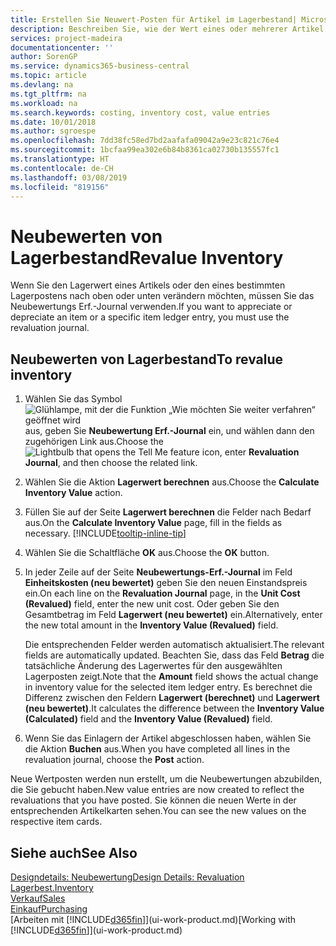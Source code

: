 ```yaml
---
title: Erstellen Sie Neuwert-Posten für Artikel im Lagerbestand| Microsoft Docs
description: Beschreiben Sie, wie der Wert eines oder mehrerer Artikel im Lager abgeschrieben oder neu bewertet wird, indem Sie den aktuellen, berechneten Wert buchen.
services: project-madeira
documentationcenter: ''
author: SorenGP
ms.service: dynamics365-business-central
ms.topic: article
ms.devlang: na
ms.tgt_pltfrm: na
ms.workload: na
ms.search.keywords: costing, inventory cost, value entries
ms.date: 10/01/2018
ms.author: sgroespe
ms.openlocfilehash: 7dd38fc58ed7bd2aafafa09042a9e23c821c76e4
ms.sourcegitcommit: 1bcfaa99ea302e6b84b8361ca02730b135557fc1
ms.translationtype: HT
ms.contentlocale: de-CH
ms.lasthandoff: 03/08/2019
ms.locfileid: "819156"
---
```

# <a name="revalue-inventory"></a><span data-ttu-id="92a4c-103">Neubewerten von Lagerbestand</span><span class="sxs-lookup"><span data-stu-id="92a4c-103">Revalue Inventory</span></span>
<span data-ttu-id="92a4c-104">Wenn Sie den Lagerwert eines Artikels oder den eines bestimmten Lagerpostens nach oben oder unten verändern möchten, müssen Sie das Neubewertungs Erf.-Journal verwenden.</span><span class="sxs-lookup"><span data-stu-id="92a4c-104">If you want to appreciate or depreciate an item or a specific item ledger entry, you must use the revaluation journal.</span></span>

## <a name="to-revalue-inventory"></a><span data-ttu-id="92a4c-105">Neubewerten von Lagerbestand</span><span class="sxs-lookup"><span data-stu-id="92a4c-105">To revalue inventory</span></span>
1. <span data-ttu-id="92a4c-106">Wählen Sie das Symbol ![Glühlampe, mit der die Funktion „Wie möchten Sie weiter verfahren“ geöffnet wird](media/ui-search/search_small.png "Wie möchten Sie weiter verfahren?") aus, geben Sie **Neubewertung Erf.-Journal** ein, und wählen dann den zugehörigen Link aus.</span><span class="sxs-lookup"><span data-stu-id="92a4c-106">Choose the ![Lightbulb that opens the Tell Me feature](media/ui-search/search_small.png "Tell me what you want to do") icon, enter **Revaluation Journal**, and then choose the related link.</span></span>
2. <span data-ttu-id="92a4c-107">Wählen Sie die Aktion **Lagerwert berechnen** aus.</span><span class="sxs-lookup"><span data-stu-id="92a4c-107">Choose the **Calculate Inventory Value** action.</span></span>
3. <span data-ttu-id="92a4c-108">Füllen Sie auf der Seite **Lagerwert berechnen** die Felder nach Bedarf aus.</span><span class="sxs-lookup"><span data-stu-id="92a4c-108">On the **Calculate Inventory Value** page, fill in the fields as necessary.</span></span> [!INCLUDE[tooltip-inline-tip](includes/tooltip-inline-tip_md.md)]
4. <span data-ttu-id="92a4c-109">Wählen Sie die Schaltfläche **OK** aus.</span><span class="sxs-lookup"><span data-stu-id="92a4c-109">Choose the **OK** button.</span></span>
5. <span data-ttu-id="92a4c-110">In jeder Zeile auf der Seite **Neubewertungs-Erf.-Journal** im Feld **Einheitskosten (neu bewertet)** geben Sie den neuen Einstandspreis ein.</span><span class="sxs-lookup"><span data-stu-id="92a4c-110">On each line on the **Revaluation Journal** page, in the **Unit Cost (Revalued)** field, enter the new unit cost.</span></span> <span data-ttu-id="92a4c-111">Oder geben Sie den Gesamtbetrag im Feld **Lagerwert (neu bewertet)** ein.</span><span class="sxs-lookup"><span data-stu-id="92a4c-111">Alternatively, enter the new total amount in the **Inventory Value (Revalued)** field.</span></span>

    <span data-ttu-id="92a4c-112">Die entsprechenden Felder werden automatisch aktualisiert.</span><span class="sxs-lookup"><span data-stu-id="92a4c-112">The relevant fields are automatically updated.</span></span> <span data-ttu-id="92a4c-113">Beachten Sie, dass das Feld **Betrag** die tatsächliche Änderung des Lagerwertes für den ausgewählten Lagerposten zeigt.</span><span class="sxs-lookup"><span data-stu-id="92a4c-113">Note that the **Amount** field shows the actual change in inventory value for the selected item ledger entry.</span></span> <span data-ttu-id="92a4c-114">Es berechnet die Differenz zwischen den Feldern **Lagerwert (berechnet)** und **Lagerwert (neu bewertet)**.</span><span class="sxs-lookup"><span data-stu-id="92a4c-114">It calculates the difference between the **Inventory Value (Calculated)** field and the **Inventory Value (Revalued)** field.</span></span>
6. <span data-ttu-id="92a4c-115">Wenn Sie das Einlagern der Artikel abgeschlossen haben, wählen Sie die Aktion **Buchen** aus.</span><span class="sxs-lookup"><span data-stu-id="92a4c-115">When you have completed all lines in the revaluation journal, choose the **Post** action.</span></span>

<span data-ttu-id="92a4c-116">Neue Wertposten werden nun erstellt, um die Neubewertungen abzubilden, die Sie gebucht haben.</span><span class="sxs-lookup"><span data-stu-id="92a4c-116">New value entries are now created to reflect the revaluations that you have posted.</span></span> <span data-ttu-id="92a4c-117">Sie können die neuen Werte in der entsprechenden Artikelkarten sehen.</span><span class="sxs-lookup"><span data-stu-id="92a4c-117">You can see the new values on the respective item cards.</span></span>

## <a name="see-also"></a><span data-ttu-id="92a4c-118">Siehe auch</span><span class="sxs-lookup"><span data-stu-id="92a4c-118">See Also</span></span>
[<span data-ttu-id="92a4c-119">Designdetails: Neubewertung</span><span class="sxs-lookup"><span data-stu-id="92a4c-119">Design Details: Revaluation</span></span>](design-details-revaluation.md)  
[<span data-ttu-id="92a4c-120">Lagerbest.</span><span class="sxs-lookup"><span data-stu-id="92a4c-120">Inventory</span></span>](inventory-manage-inventory.md)  
[<span data-ttu-id="92a4c-121">Verkauf</span><span class="sxs-lookup"><span data-stu-id="92a4c-121">Sales</span></span>](sales-manage-sales.md)  
[<span data-ttu-id="92a4c-122">Einkauf</span><span class="sxs-lookup"><span data-stu-id="92a4c-122">Purchasing</span></span>](purchasing-manage-purchasing.md)  
<span data-ttu-id="92a4c-123">[Arbeiten mit [!INCLUDE[d365fin](includes/d365fin_md.md)]](ui-work-product.md)</span><span class="sxs-lookup"><span data-stu-id="92a4c-123">[Working with [!INCLUDE[d365fin](includes/d365fin_md.md)]](ui-work-product.md)</span></span>
